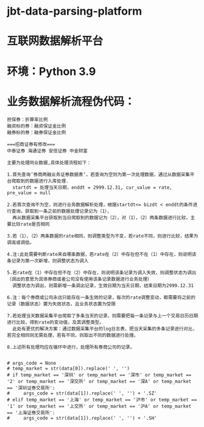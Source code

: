 # jbt-data-parsing-platform

# 互联网数据解析平台

# 环境：Python 3.9

# 业务数据解析流程伪代码：

    担保券：折算率比例
    融资标的券：融资保证金比例
    融券标的券：融券保证金比例

    ===招商证券有修改===
    中泰证券 海通证券 安信证券 中金财富

    主要为处理同业数据,具体处理流程如下：

    1.首先查询’券商两融业务证券数据表‘，若查询为空则为第一次处理数据，通过从数据采集平台爬取到的数据进行入库处理.
      startdt = 处理当天日期，enddt = 2999.12.31, cur_value = rate, pre_value = null

    2.若首次查询不为空，则进行业务数据解析处理，根据startdt<= bizdt < enddt的条件进行查询，获取到一条之前的数据处理记录记为（1），
      再从数据采集平台获取到当日爬取到的数据记为（2），对（1），（2）两条数据进行比较，主要比较rate是否相同

    3.若（1），（2）两条数据的rate相同，则调整类型为不变，若rate不同，则进行比较，结果为调高或调低。

    4.注:此处需要判断rate来自哪条数据，若rate在（2）中存在但不在（1）中存在，则说明该条记录为第一次新增，则调整状态为调入

    5.若rate在（1）中存在但不在（2）中存在，则说明该条记录为调入失效，则调整状态为调出（调出的意思为具体券商或者公司没有使用该条记录数据进行业务处理）
      调整状态为调出，则需新增一条调出记录，生效日期为当天日期，结束日期为2999.12.31
      
    6.注：每个券商或公司永远只能存在一条生效的记录，每次的rate调整变动，都需要将之前的记录（数据状态）置为失效状态，且业务状态置为受限

    7.若处理当天数据采集平台爬取了多条当天的记录，则需要把每一条记录与上一个交易日历日期进行比较，得到rate的变动值，及其调整类型。
      此处有更优的解决方案：通过数据采集平台的log日志表，把当天采集的多条记录进行对比，若完全相同则无需处理，若有不同，则取出不同的数据进行处理。

    8.上述所有处理均应在循环中进行，处理所有券商公司的记录。


    # args_code = None
    # temp_market = str(data[0]).replace(' ', '')
    # if temp_market == '深圳' or temp_market == '深市' or temp_market == '2' or temp_market == '深交所' or temp_market == '深A' or temp_market == '深圳证券交易所':
    #     args_code = str(data[1]).replace(' ', '') + '.SZ'
    # elif temp_market == '上海' or temp_market == '沪市' or temp_market == '1' or temp_market == '上交所' or temp_market == '沪A' or temp_market == '上海证券交易所':
    #     args_code = str(data[1]).replace(' ', '') + '.SH'
      